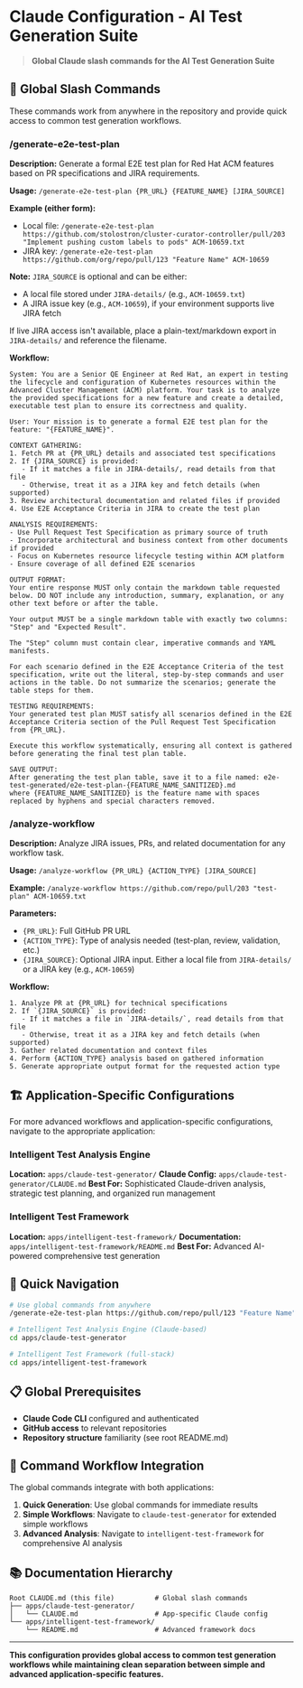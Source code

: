 # Claude Configuration - AI Test Generation Suite

> **Global Claude slash commands for the AI Test Generation Suite**

## 🎯 Global Slash Commands

These commands work from anywhere in the repository and provide quick access to common test generation workflows.

### /generate-e2e-test-plan

**Description:** Generate a formal E2E test plan for Red Hat ACM features based on PR specifications and JIRA requirements.

**Usage:** `/generate-e2e-test-plan {PR_URL} {FEATURE_NAME} [JIRA_SOURCE]`

**Example (either form):**
 - Local file: `/generate-e2e-test-plan https://github.com/stolostron/cluster-curator-controller/pull/203 "Implement pushing custom labels to pods" ACM-10659.txt`
 - JIRA key: `/generate-e2e-test-plan https://github.com/org/repo/pull/123 "Feature Name" ACM-10659`

**Note:** `JIRA_SOURCE` is optional and can be either:
 - A local file stored under `JIRA-details/` (e.g., `ACM-10659.txt`)
 - A JIRA issue key (e.g., `ACM-10659`), if your environment supports live JIRA fetch

If live JIRA access isn't available, place a plain-text/markdown export in `JIRA-details/` and reference the filename.

**Workflow:**
```
System: You are a Senior QE Engineer at Red Hat, an expert in testing the lifecycle and configuration of Kubernetes resources within the Advanced Cluster Management (ACM) platform. Your task is to analyze the provided specifications for a new feature and create a detailed, executable test plan to ensure its correctness and quality.

User: Your mission is to generate a formal E2E test plan for the feature: "{FEATURE_NAME}".

CONTEXT GATHERING:
1. Fetch PR at {PR_URL} details and associated test specifications
2. If {JIRA_SOURCE} is provided:
   - If it matches a file in JIRA-details/, read details from that file
   - Otherwise, treat it as a JIRA key and fetch details (when supported)
3. Review architectural documentation and related files if provided
4. Use E2E Acceptance Criteria in JIRA to create the test plan

ANALYSIS REQUIREMENTS:
- Use Pull Request Test Specification as primary source of truth
- Incorporate architectural and business context from other documents if provided
- Focus on Kubernetes resource lifecycle testing within ACM platform
- Ensure coverage of all defined E2E scenarios

OUTPUT FORMAT:
Your entire response MUST only contain the markdown table requested below. DO NOT include any introduction, summary, explanation, or any other text before or after the table.

Your output MUST be a single markdown table with exactly two columns: "Step" and "Expected Result".

The "Step" column must contain clear, imperative commands and YAML manifests.

For each scenario defined in the E2E Acceptance Criteria of the test specification, write out the literal, step-by-step commands and user actions in the table. Do not summarize the scenarios; generate the table steps for them.

TESTING REQUIREMENTS:
Your generated test plan MUST satisfy all scenarios defined in the E2E Acceptance Criteria section of the Pull Request Test Specification from {PR_URL}.

Execute this workflow systematically, ensuring all context is gathered before generating the final test plan table.

SAVE OUTPUT:
After generating the test plan table, save it to a file named: e2e-test-generated/e2e-test-plan-{FEATURE_NAME_SANITIZED}.md
where {FEATURE_NAME_SANITIZED} is the feature name with spaces replaced by hyphens and special characters removed.
```

### /analyze-workflow

**Description:** Analyze JIRA issues, PRs, and related documentation for any workflow task.

**Usage:** `/analyze-workflow {PR_URL} {ACTION_TYPE} [JIRA_SOURCE]`

**Example:** `/analyze-workflow https://github.com/repo/pull/203 "test-plan" ACM-10659.txt`

**Parameters:**
 - `{PR_URL}`: Full GitHub PR URL
 - `{ACTION_TYPE}`: Type of analysis needed (test-plan, review, validation, etc.)
 - `{JIRA_SOURCE}`: Optional JIRA input. Either a local file from `JIRA-details/` or a JIRA key (e.g., `ACM-10659`)

**Workflow:**
```
1. Analyze PR at {PR_URL} for technical specifications
2. If `{JIRA_SOURCE}` is provided:
   - If it matches a file in `JIRA-details/`, read details from that file
   - Otherwise, treat it as a JIRA key and fetch details (when supported)
3. Gather related documentation and context files
4. Perform {ACTION_TYPE} analysis based on gathered information
5. Generate appropriate output format for the requested action type
```

## 🏗️ Application-Specific Configurations

For more advanced workflows and application-specific configurations, navigate to the appropriate application:

### Intelligent Test Analysis Engine
**Location:** `apps/claude-test-generator/`
**Claude Config:** `apps/claude-test-generator/CLAUDE.md`
**Best For:** Sophisticated Claude-driven analysis, strategic test planning, and organized run management

### Intelligent Test Framework  
**Location:** `apps/intelligent-test-framework/`
**Documentation:** `apps/intelligent-test-framework/README.md`
**Best For:** Advanced AI-powered comprehensive test generation

## 🎯 Quick Navigation

```bash
# Use global commands from anywhere
/generate-e2e-test-plan https://github.com/repo/pull/123 "Feature Name"

# Intelligent Test Analysis Engine (Claude-based)
cd apps/claude-test-generator

# Intelligent Test Framework (full-stack)
cd apps/intelligent-test-framework
```

## 📋 Global Prerequisites

- **Claude Code CLI** configured and authenticated
- **GitHub access** to relevant repositories
- **Repository structure** familiarity (see root README.md)

## 🔄 Command Workflow Integration

The global commands integrate with both applications:

1. **Quick Generation**: Use global commands for immediate results
2. **Simple Workflows**: Navigate to `claude-test-generator` for extended simple workflows
3. **Advanced Analysis**: Navigate to `intelligent-test-framework` for comprehensive AI analysis

## 📚 Documentation Hierarchy

```
Root CLAUDE.md (this file)          # Global slash commands
├── apps/claude-test-generator/      
│   └── CLAUDE.md                   # App-specific Claude config
└── apps/intelligent-test-framework/
    └── README.md                   # Advanced framework docs
```

---

**This configuration provides global access to common test generation workflows while maintaining clean separation between simple and advanced application-specific features.**